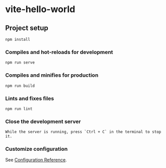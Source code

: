# vite-hello-world

## Project setup

```
npm install
```

### Compiles and hot-reloads for development

```
npm run serve
```

### Compiles and minifies for production

```
npm run build
```

### Lints and fixes files

```
npm run lint
```

### Close the development server

```
While the server is running, press `Ctrl + C` in the terminal to stop it.
```

### Customize configuration

See [Configuration Reference](https://cli.vuejs.org/config/).
